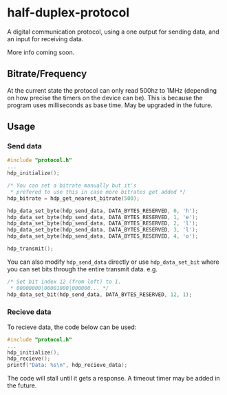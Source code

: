 # half-duplex-protocol
A digital communication protocol, using a one output for sending data, and an input for receiving data.

More info coming soon.

## Bitrate/Frequency
At the current state the protocol can only read 500hz to 1MHz (depending on how precise the timers on the device can be). This is because the program uses milliseconds as base time. May be upgraded in the future.

## Usage

### Send data

```c
#include "protocol.h"
...
hdp_initialize();

/* You can set a bitrate manually but it's 
 * prefered to use this in case more bitrates get added */
hdp_bitrate = hdp_get_nearest_bitrate(500);

hdp_data_set_byte(hdp_send_data, DATA_BYTES_RESERVED, 0, 'h');
hdp_data_set_byte(hdp_send_data, DATA_BYTES_RESERVED, 1, 'e');
hdp_data_set_byte(hdp_send_data, DATA_BYTES_RESERVED, 2, 'l');
hdp_data_set_byte(hdp_send_data, DATA_BYTES_RESERVED, 3, 'l');
hdp_data_set_byte(hdp_send_data, DATA_BYTES_RESERVED, 4, 'o');

hdp_transmit();
```

You can also modify `hdp_send_data` directly or use `hdp_data_set_bit` where you can set bits through the entire transmit data. e.g.
```c
/* Set bit index 12 (from left) to 1. 
 * 00000000|00001000|000000... */
hdp_data_set_bit(hdp_send_data, DATA_BYTES_RESERVED, 12, 1);
```

### Recieve data
To recieve data, the code below can be used:

```c
#include "protocol.h"
...
hdp_initialize();
hdp_recieve();
printf("Data: %s\n", hdp_recieve_data);
```

The code will stall until it gets a response. A timeout timer may be added in the future.
